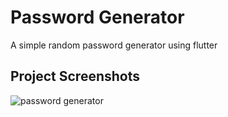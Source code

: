 # Password Generator

A simple random password generator using flutter

## Project Screenshots

![password generator](https://user-images.githubusercontent.com/101318795/201463224-87bd7e32-e282-453e-ae1e-1495fd55ed6b.png)

